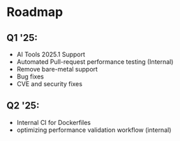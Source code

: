# Roadmap

## Q1 '25:
- AI Tools 2025.1 Support
- Automated Pull-request performance testing (Internal)
- Remove bare-metal support
- Bug fixes
- CVE and security fixes

## Q2 '25:

- Internal CI for Dockerfiles
- optimizing performance validation workflow (internal)
